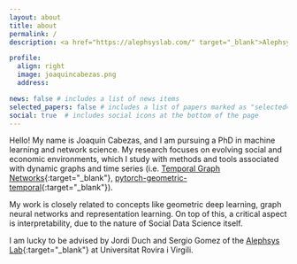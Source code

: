 ```yaml
---
layout: about
title: about
permalink: /
description: <a href="https://alephsyslab.com/" target="_blank">Alephsys Lab</a> PhD Candidate

profile:
  align: right
  image: joaquincabezas.png
  address: 

news: false # includes a list of news items
selected_papers: false # includes a list of papers marked as "selected={true}"
social: true  # includes social icons at the bottom of the page
---
```


Hello! My name is Joaquín Cabezas, and I am pursuing a PhD in machine learning and network science. My research focuses on evolving social and economic environments, which I study with methods and tools associated with dynamic graphs and time series (i.e. [Temporal Graph Networks](https://blog.twitter.com/engineering/en_us/topics/insights/2021/temporal-graph-networks){:target="\_blank"}, [pytorch-geometric-temporal](https://github.com/benedekrozemberczki/pytorch_geometric_temporal){:target="\_blank"}).

My work is closely related to concepts like geometric deep learning, graph neural networks and representation learning. On top of this, a critical aspect is interpretability, due to the nature of Social Data Science itself.

I am lucky to be advised by Jordi Duch and Sergio Gomez of the [Alephsys Lab](https://alephsyslab.com/){:target="\_blank"} at Universitat Rovira i Virgili.
